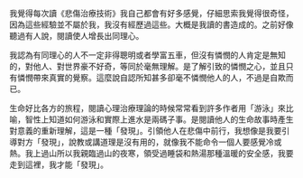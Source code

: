 
我覺得每次讀《悲傷治療技術》我自己都會有好多感覺，仔細思索我覺得很奇怪，因為這些經驗並不屬於我，我沒有經歷過這些。大概是我讀的書造成的。之前好像聽過有人說，閱讀使人增長出同理心。

我認為有同理心的人不一定非得聰明或者學富五車，但沒有憐憫的人肯定是無知的，對他人、對世界豪不好奇，等同於毫無理解。是了解引致的憐憫之心，並且只有憐憫帶來真實的覺察。這麼說自認所知甚多卻毫不憐憫他人的人，不過是自欺而已。

生命好比各方的旅程，閱讀心理治療理論的時候常常看到許多作者用「游泳」來比喻，智性上知道如何游泳和實際上進水是兩碼子事。是閱讀他人的生命故事時產生對意義的重新理解，這是一種「發現」。引領他人在悲傷中前行，我想像是我要引導對方「發現」，說教或講道理是沒有用的，就像我不能命令一個人要感覺冷或熱。我上過山所以我親臨過山的夜寒，領受過睡袋和熱湯那種溫暖的安全感，我要走到這裡，我才能「發現」。
